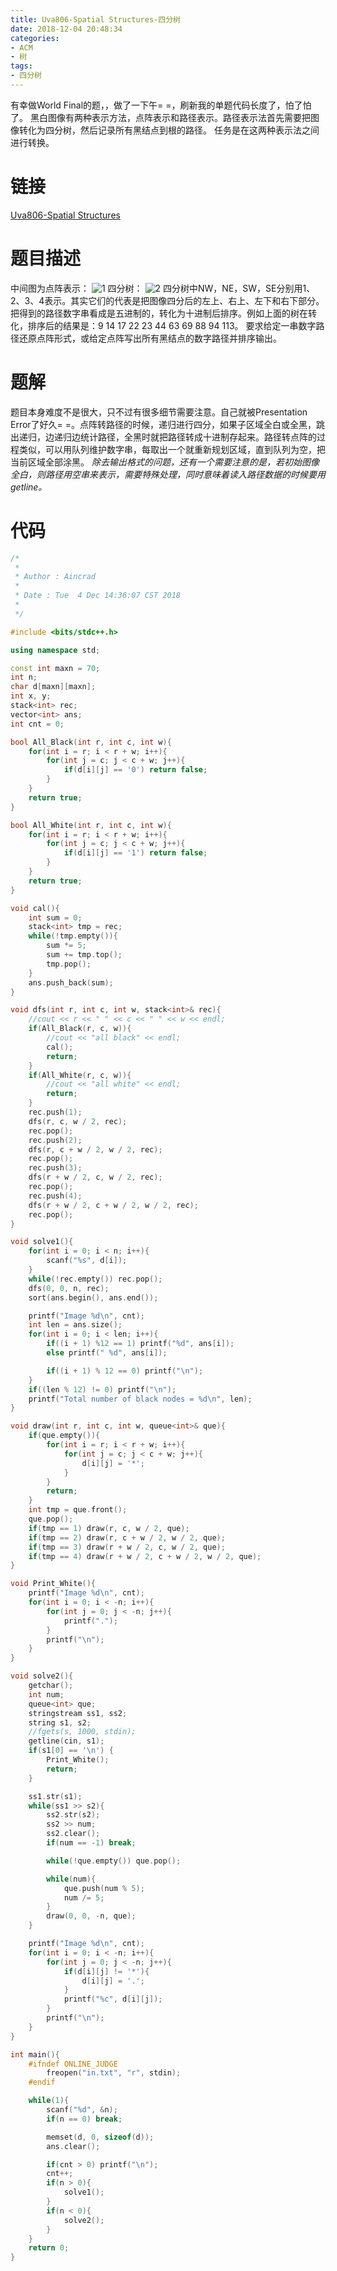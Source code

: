 ```yaml
---
title: Uva806-Spatial Structures-四分树
date: 2018-12-04 20:48:34
categories:
- ACM
- 树
tags:
- 四分树
---
```

有幸做World Final的题，，做了一下午= =，刷新我的单题代码长度了，怕了怕了。
黑白图像有两种表示方法，点阵表示和路径表示。路径表示法首先需要把图像转化为四分树，然后记录所有黑结点到根的路径。
任务是在这两种表示法之间进行转换。
<!--more-->

# 链接
[Uva806-Spatial Structures](https://vjudge.net/problem/UVA-806)

# 题目描述
中间图为点阵表示：
![1](/1.png)
四分树：
![2](/2.png)
四分树中NW，NE，SW，SE分别用1、2、3、4表示。其实它们的代表是把图像四分后的左上、右上、左下和右下部分。把得到的路径数字串看成是五进制的，转化为十进制后排序。例如上面的树在转化，排序后的结果是：9 14 17 22 23 44 63 69 88 94 113。
要求给定一串数字路径还原点阵形式，或给定点阵写出所有黑结点的数字路径并排序输出。

# 题解
题目本身难度不是很大，只不过有很多细节需要注意。自己就被Presentation Error了好久= =。点阵转路径的时候，递归进行四分，如果子区域全白或全黑，跳出递归，边递归边统计路径，全黑时就把路径转成十进制存起来。路径转点阵的过程类似，可以用队列维护数字串，每取出一个就重新规划区域，直到队列为空，把当前区域全部涂黑。
*除去输出格式的问题，还有一个需要注意的是，若初始图像全白，则路径用空串来表示，需要特殊处理，同时意味着读入路径数据的时候要用getline。*

# 代码
```C++
/*
 *
 * Author : Aincrad
 *
 * Date : Tue  4 Dec 14:36:07 CST 2018
 *
 */

#include <bits/stdc++.h>

using namespace std;

const int maxn = 70;
int n;
char d[maxn][maxn];
int x, y;
stack<int> rec;
vector<int> ans;
int cnt = 0;

bool All_Black(int r, int c, int w){
    for(int i = r; i < r + w; i++){
        for(int j = c; j < c + w; j++){
            if(d[i][j] == '0') return false;
        }
    }
    return true;
}

bool All_White(int r, int c, int w){
    for(int i = r; i < r + w; i++){
        for(int j = c; j < c + w; j++){
            if(d[i][j] == '1') return false;
        }
    }
    return true;
}

void cal(){
    int sum = 0;
    stack<int> tmp = rec;
    while(!tmp.empty()){
        sum *= 5;
        sum += tmp.top();
        tmp.pop();
    }
    ans.push_back(sum);
}

void dfs(int r, int c, int w, stack<int>& rec){
    //cout << r << " " << c << " " << w << endl;
    if(All_Black(r, c, w)){
        //cout << "all black" << endl;
        cal();
        return;
    }
    if(All_White(r, c, w)){
        //cout << "all white" << endl;
        return;
    }
    rec.push(1);
    dfs(r, c, w / 2, rec);
    rec.pop();
    rec.push(2);
    dfs(r, c + w / 2, w / 2, rec);
    rec.pop();
    rec.push(3);
    dfs(r + w / 2, c, w / 2, rec);
    rec.pop();
    rec.push(4);
    dfs(r + w / 2, c + w / 2, w / 2, rec);
    rec.pop();
} 

void solve1(){
    for(int i = 0; i < n; i++){
        scanf("%s", d[i]);
    }
    while(!rec.empty()) rec.pop();
    dfs(0, 0, n, rec);
    sort(ans.begin(), ans.end());

    printf("Image %d\n", cnt);
    int len = ans.size();
    for(int i = 0; i < len; i++){
        if((i + 1) %12 == 1) printf("%d", ans[i]);
        else printf(" %d", ans[i]);

        if((i + 1) % 12 == 0) printf("\n");
    }
    if((len % 12) != 0) printf("\n");
    printf("Total number of black nodes = %d\n", len);
}

void draw(int r, int c, int w, queue<int>& que){
    if(que.empty()){
        for(int i = r; i < r + w; i++){
            for(int j = c; j < c + w; j++){
                d[i][j] = '*';
            }
        }
        return;
    }
    int tmp = que.front();
    que.pop();
    if(tmp == 1) draw(r, c, w / 2, que);
    if(tmp == 2) draw(r, c + w / 2, w / 2, que);
    if(tmp == 3) draw(r + w / 2, c, w / 2, que);
    if(tmp == 4) draw(r + w / 2, c + w / 2, w / 2, que); 
}

void Print_White(){
    printf("Image %d\n", cnt);
    for(int i = 0; i < -n; i++){
        for(int j = 0; j < -n; j++){
            printf(".");
        }
        printf("\n");
    }
}

void solve2(){
    getchar();
    int num;
    queue<int> que;
    stringstream ss1, ss2;
    string s1, s2;
    //fgets(s, 1000, stdin);
    getline(cin, s1);
    if(s1[0] == '\n') {
        Print_White();
        return;
    }

    ss1.str(s1);
    while(ss1 >> s2){
        ss2.str(s2);
        ss2 >> num;
        ss2.clear();
        if(num == -1) break;

        while(!que.empty()) que.pop();

        while(num){
            que.push(num % 5);
            num /= 5;
        }
        draw(0, 0, -n, que);
    }

    printf("Image %d\n", cnt);
    for(int i = 0; i < -n; i++){
        for(int j = 0; j < -n; j++){
            if(d[i][j] != '*'){
                d[i][j] = '.';
            }
            printf("%c", d[i][j]);
        }
        printf("\n");
    }
}

int main(){
    #ifndef ONLINE_JUDGE
        freopen("in.txt", "r", stdin);
    #endif

    while(1){
        scanf("%d", &n);
        if(n == 0) break;

        memset(d, 0, sizeof(d));
        ans.clear();

        if(cnt > 0) printf("\n");
        cnt++;
        if(n > 0){
            solve1();
        }
        if(n < 0){
            solve2();
        }
    }
    return 0;
}
```

